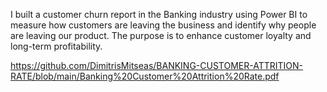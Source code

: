 I built a customer churn report in the Banking industry using Power BI to measure how customers are leaving the business and identify why people are leaving our product. The purpose is to enhance customer loyalty and long-term profitability. 

https://github.com/DimitrisMitseas/BANKING-CUSTOMER-ATTRITION-RATE/blob/main/Banking%20Customer%20Attrition%20Rate.pdf

